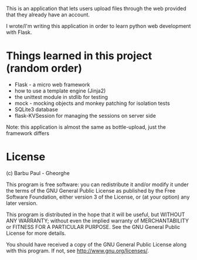 This is an application that lets users upload files through the web provided 
that they already have an account.

I wrote/I'm writing this application in order to learn python web development
with Flask.

Things learned in this project (random order)
==============================
* Flask - a micro web framework
* how to use a template engine (Jinja2)
* the unittest module in stdlib for testing
* mock - mocking objects and monkey patching for isolation tests
* SQLite3 database
* flask-KVSession for managing the sessions on server side

Note: this application is almost the same as bottle-upload, just the framework
differs

License
=======

(c) Barbu Paul - Gheorghe

This program is free software: you can redistribute it and/or modify
it under the terms of the GNU General Public License as published by
the Free Software Foundation, either version 3 of the License, or
(at your option) any later version.

This program is distributed in the hope that it will be useful,
but WITHOUT ANY WARRANTY; without even the implied warranty of
MERCHANTABILITY or FITNESS FOR A PARTICULAR PURPOSE.  See the
GNU General Public License for more details.

You should have received a copy of the GNU General Public License
along with this program.  If not, see <http://www.gnu.org/licenses/>.
